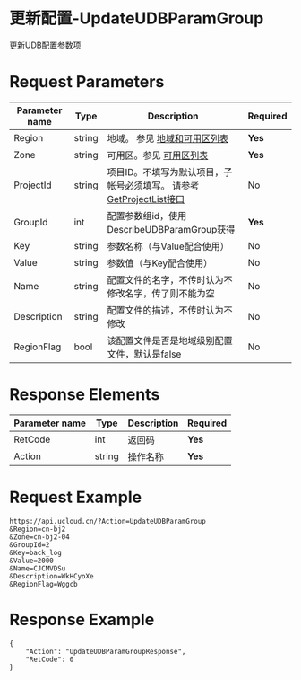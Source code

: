 # 更新配置-UpdateUDBParamGroup

更新UDB配置参数项

# Request Parameters
|Parameter name|Type|Description|Required|
|---|---|---|---|
|Region|string|地域。 参见 [地域和可用区列表](../summary/regionlist.html)|**Yes**|
|Zone|string|可用区。参见 [可用区列表](../summary/regionlist.html)|**Yes**|
|ProjectId|string|项目ID。不填写为默认项目，子帐号必须填写。 请参考[GetProjectList接口](../summary/get_project_list.html)|No|
|GroupId|int|配置参数组id，使用DescribeUDBParamGroup获得|**Yes**|
|Key|string|参数名称（与Value配合使用）|No|
|Value|string|参数值（与Key配合使用）|No|
|Name|string|配置文件的名字，不传时认为不修改名字，传了则不能为空|No|
|Description|string|配置文件的描述，不传时认为不修改|No|
|RegionFlag|bool|该配置文件是否是地域级别配置文件，默认是false|No|

# Response Elements
|Parameter name|Type|Description|Required|
|---|---|---|---|
|RetCode|int|返回码|**Yes**|
|Action|string|操作名称|**Yes**|

# Request Example
```
https://api.ucloud.cn/?Action=UpdateUDBParamGroup     
&Region=cn-bj2
&Zone=cn-bj2-04
&GroupId=2
&Key=back_log
&Value=2000
&Name=CJCMVDSu
&Description=WkHCyoXe
&RegionFlag=Wggcb
```

# Response Example
```
{
    "Action": "UpdateUDBParamGroupResponse", 
    "RetCode": 0
}
```


